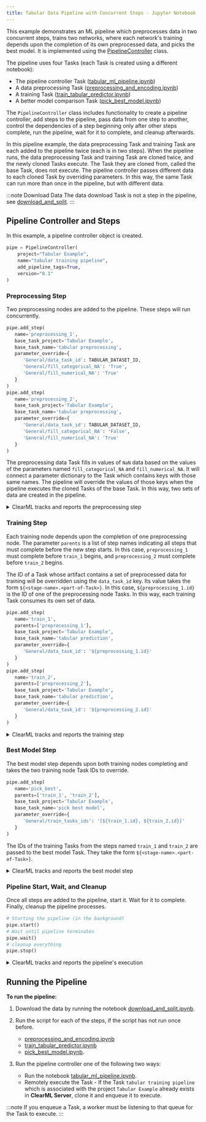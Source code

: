```yaml
---
title: Tabular Data Pipeline with Concurrent Steps - Jupyter Notebook 
---
```


This example demonstrates an ML pipeline which preprocesses data in two concurrent steps, trains two networks, where each 
network's training depends upon the completion of its own preprocessed data, and picks the best model. It is implemented 
using the [PipelineController](../../../../../references/sdk/automation_controller_pipelinecontroller.md) 
class.

The pipeline uses four Tasks (each Task is created using a different notebook): 

* The pipeline controller Task ([tabular_ml_pipeline.ipynb](https://github.com/allegroai/clearml/blob/master/examples/frameworks/pytorch/notebooks/table/tabular_ml_pipeline.ipynb))
* A data preprocessing Task ([preprocessing_and_encoding.ipynb](https://github.com/allegroai/clearml/blob/master/examples/frameworks/pytorch/notebooks/table/preprocessing_and_encoding.ipynb))
* A training Task ([train_tabular_predictor.ipynb](https://github.com/allegroai/clearml/blob/master/examples/frameworks/pytorch/notebooks/table/train_tabular_predictor.ipynb))
* A better model comparison Task ([pick_best_model.ipynb](https://github.com/allegroai/clearml/blob/master/examples/frameworks/pytorch/notebooks/table/pick_best_model.ipynb))

The `PipelineController` class includes functionality to create a pipeline controller, add steps to the pipeline, pass data from one step to another, control the dependencies of a step beginning only after other steps complete, run the pipeline, wait for it to complete, and cleanup afterwards.

In this pipeline example, the data preprocessing Task and training Task are each added to the pipeline twice (each is in two steps). When the pipeline runs, the data preprocessing Task and training Task are cloned twice, and the newly cloned Tasks execute. The Task they are cloned from, called the base Task, does not execute. The pipeline controller passes different data to each cloned Task by overriding parameters. In this way, the same Task can run more than once in the pipeline, but with different data.

:::note Download Data
The data download Task is not a step in the pipeline, see [download_and_split](https://github.com/allegroai/clearml/blob/master/examples/frameworks/pytorch/notebooks/table/download_and_split.ipynb).
:::
    
## Pipeline Controller and Steps

In this example, a pipeline controller object is created.

```python
pipe = PipelineController(    
    project="Tabular Example",
    name="tabular training pipeline", 
    add_pipeline_tags=True, 
    version="0.1"
)
```
    
### Preprocessing Step

Two preprocessing nodes are added to the pipeline. These steps will run concurrently.

```python
pipe.add_step(
   name='preprocessing_1', 
   base_task_project='Tabular Example', 
   base_task_name='tabular preprocessing',
   parameter_override={
      'General/data_task_id': TABULAR_DATASET_ID,
      'General/fill_categorical_NA': 'True',
      'General/fill_numerical_NA': 'True'
   }
)
pipe.add_step(
   name='preprocessing_2', 
   base_task_project='Tabular Example', 
   base_task_name='tabular preprocessing',
   parameter_override={
      'General/data_task_id': TABULAR_DATASET_ID,
      'General/fill_categorical_NA': 'False',
      'General/fill_numerical_NA': 'True'
   }
)

```    
    

The preprocessing data Task fills in values of `NaN` data based on the values of the parameters named `fill_categorical_NA` 
and `fill_numerical_NA`. It will connect a parameter dictionary to the Task which contains keys with those same names. 
The pipeline will override the values of those keys when the pipeline executes the cloned Tasks of the base Task. In this way, 
two sets of data are created in the pipeline.

<details className="cml-expansion-panel info">
<summary className="cml-expansion-panel-summary">ClearML tracks and reports the preprocessing step</summary>
<div className="cml-expansion-panel-content">

In the preprocessing data Task, the parameter values in ``data_task_id``, ``fill_categorical_NA``, and ``fill_numerical_NA`` are overridden.
```python
configuration_dict = {
   'data_task_id': TABULAR_DATASET_ID,
   'fill_categorical_NA': True, 
   'fill_numerical_NA': True
}
configuration_dict = task.connect(configuration_dict)  # enabling configuration override by clearml
```

**ClearML** tracks and reports each instance of the preprocessing Task.

The raw data appears as a table in **RESULTS** **>** **PLOTS**.

These images are from one of the two preprocessing Tasks.
   
![image](../../../../../img/preprocessing_and_encoding_02.png)

The data after filling NA values is also reported.
   
![image](../../../../../img/preprocessing_and_encoding_03.png)
   
After an outcome dictionary (label enumeration) is created, it appears in **ARTIFACTS** **>** **OTHER** **>** **Outcome Dictionary**.

![image](../../../../../img/preprocessing_and_encoding_04.png)

The training and validation data is labeled with the encoding and reported as table.
   
![image](../../../../../img/preprocessing_and_encoding_05.png)

The column categories are created and uploaded as artifacts, which appear in appears in **ARTIFACTS** **>** **OTHER** **>** **Outcome Dictionary**.
   
![image](../../../../../img/preprocessing_and_encoding_06.png)

Finally, the training data and validation data are stored as artifacts.
   
![image](../../../../../img/preprocessing_and_encoding_07.png)   

</div>
</details>
   

### Training Step

Each training node depends upon the completion of one preprocessing node. The parameter `parents` is a list of step names indicating all steps that must complete before the new step starts. In this case, `preprocessing_1` must complete before `train_1` begins, and `preprocessing_2` must complete before `train_2` begins.

The ID of a Task whose artifact contains a set of preprocessed data for training will be overridden using the `data_task_id` key. Its value takes the form `${<stage-name>.<part-of-Task>}`. In this case, `${preprocessing_1.id}` is the ID of one of the preprocessing node Tasks. In this way, each training Task consumes its own set of data.

```python
pipe.add_step(
   name='train_1', 
   parents=['preprocessing_1'],
   base_task_project='Tabular Example', 
   base_task_name='tabular prediction',
   parameter_override={
      'General/data_task_id': '${preprocessing_1.id}'
   }
)
pipe.add_step(
   name='train_2', 
   parents=['preprocessing_2'],
   base_task_project='Tabular Example', 
   base_task_name='tabular prediction',
   parameter_override={
      'General/data_task_id': '${preprocessing_2.id}'
   }
)
```
   
<details className="cml-expansion-panel info">
<summary className="cml-expansion-panel-summary">ClearML tracks and reports the training step</summary>
<div className="cml-expansion-panel-content">

In the training Task, the ``data_task_id`` parameter value is overridden. This allows the pipeline controller to pass a 
different Task ID to each instance of training, where each Task has an artifact containing different data.
  
```python
configuration_dict = {
    'data_task_id': TABULAR_DATASET_ID, 
    'number_of_epochs': 15, 'batch_size': 100, 'dropout': 0.3, 'base_lr': 0.1
}
configuration_dict = task.connect(configuration_dict)  # enabling configuration override by clearml
   ```
    
**ClearML** tracks and reports the training step with each instance of the newly cloned and executed training Task.

**ClearML** automatically logs training loss and learning. They appear in **RESULTS** **>** **SCALARS**.

The following images show one of the two training Tasks.

![image](../../../../../img/train_tabular_predictor_04.png)

Parameter dictionaries appear in the **General** subsection.

![image](../../../../../img/train_tabular_predictor_01.png)
   
The TensorFlow Definitions appear in the **TF_DEFINE** subsection.

![image](../../../../../img/train_tabular_predictor_02.png)
   
</div>
</details>
   

### Best Model Step

The best model step depends upon both training nodes completing and takes the two training node Task IDs to override.

```python
pipe.add_step(
   name='pick_best', 
   parents=['train_1', 'train_2'],
   base_task_project='Tabular Example', 
   base_task_name='pick best model',
   parameter_override={
      'General/train_tasks_ids': '[${train_1.id}, ${train_2.id}]'
   }
)           
```
       
The IDs of the training Tasks from the steps named `train_1` and `train_2` are passed to the best model Task. They take the form `${<stage-name>.<part-of-Task>}`.           

<details className="cml-expansion-panel info">
<summary className="cml-expansion-panel-summary">ClearML tracks and reports the best model step</summary>
<div className="cml-expansion-panel-content">

In the best model Task, the `train_tasks_ids` parameter is overridden with the Task IDs of the two training tasks.

```python
configuration_dict = {
   'train_tasks_ids': 
      ['c9bff3d15309487a9e5aaa00358ff091', 'c9bff3d15309487a9e5aaa00358ff091']
}
configuration_dict = task.connect(configuration_dict)  # enabling configuration override by clearml
```

The logs show the Task ID and accuracy for the best model in **RESULTS** **>** **LOGS**.
   
![image](../../../../../img/tabular_training_pipeline_02.png)
   
The link to the model details is in **ARTIFACTS** **>** **Output Model** .
        
![image](../../../../../img/tabular_training_pipeline_03.png)
   
The model details appear in the **MODELS** table **>** **>GENERAL**.
   
![image](../../../../../img/tabular_training_pipeline_04.png)
   
</div>
</details>
   

### Pipeline Start, Wait, and Cleanup

Once all steps are added to the pipeline, start it. Wait for it to complete. Finally, cleanup the pipeline processes.

```python
# Starting the pipeline (in the background)
pipe.start()
# Wait until pipeline terminates
pipe.wait()
# cleanup everything
pipe.stop()
```

<details className="cml-expansion-panel info">
<summary className="cml-expansion-panel-summary">ClearML tracks and reports the pipeline's execution</summary>
<div className="cml-expansion-panel-content">

ClearML reports the pipeline with its steps in **RESULTS** **>** **PLOTS**.
   
![image](../../../../../img/tabular_training_pipeline_01.png)
   
By hovering over a step or path between nodes, you can view information about it.
       
![image](../../../../../img/tabular_training_pipeline_06.png)
   
</div>
</details>


## Running the Pipeline

**To run the pipeline:**

1. Download the data by running the notebook [download_and_split.ipynb](https://github.com/allegroai/clearml/blob/master/examples/frameworks/pytorch/notebooks/table/download_and_split.ipynb).

1. Run the script for each of the steps, if the script has not run once before.

    * [preprocessing_and_encoding.ipynb](https://github.com/allegroai/clearml/blob/master/examples/frameworks/pytorch/notebooks/table/preprocessing_and_encoding.ipynb)
    * [train_tabular_predictor.ipynb](https://github.com/allegroai/clearml/blob/master/examples/frameworks/pytorch/notebooks/table/train_tabular_predictor.ipynb)
    * [pick_best_model.ipynb](https://github.com/allegroai/clearml/blob/master/examples/frameworks/pytorch/notebooks/table/pick_best_model.ipynb).

1. Run the pipeline controller one of the following two ways:

    * Run the notebook [tabular_ml_pipeline.ipynb](https://github.com/allegroai/clearml/blob/master/examples/frameworks/pytorch/notebooks/table/tabular_ml_pipeline.ipynb).
    * Remotely execute the Task - If the Task `tabular training pipeline` which is associated with the project `Tabular Example` already exists in **ClearML Server**, clone it and enqueue it to execute.  
      

:::note 
If you enqueue a Task, a worker must be listening to that queue for the Task to execute.
:::